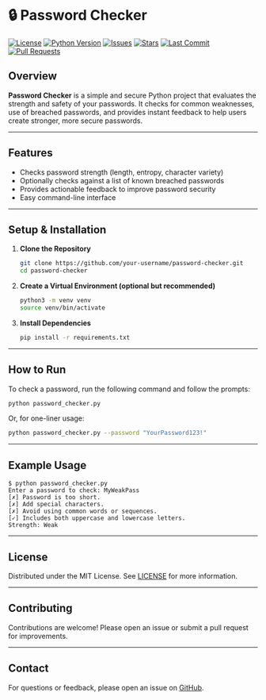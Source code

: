 # 🔒 Password Checker

[![License](https://img.shields.io/github/license/your-username/password-checker)](LICENSE)
[![Python Version](https://img.shields.io/badge/python-3.8%2B-blue.svg)](https://www.python.org/downloads/)
[![Issues](https://img.shields.io/github/issues/your-username/password-checker)](https://github.com/your-username/password-checker/issues)
[![Stars](https://img.shields.io/github/stars/your-username/password-checker?style=social)](https://github.com/your-username/password-checker/stargazers)
[![Last Commit](https://img.shields.io/github/last-commit/your-username/password-checker)](https://github.com/your-username/password-checker/commits/main)
[![Pull Requests](https://img.shields.io/github/issues-pr/your-username/password-checker)](https://github.com/your-username/password-checker/pulls)

## Overview

**Password Checker** is a simple and secure Python project that evaluates the strength and safety of your passwords. It checks for common weaknesses, use of breached passwords, and provides instant feedback to help users create stronger, more secure passwords.

---

## Features

- Checks password strength (length, entropy, character variety)
- Optionally checks against a list of known breached passwords
- Provides actionable feedback to improve password security
- Easy command-line interface

---

## Setup & Installation

1. **Clone the Repository**
   ```bash
   git clone https://github.com/your-username/password-checker.git
   cd password-checker
   ```

2. **Create a Virtual Environment (optional but recommended)**
   ```bash
   python3 -m venv venv
   source venv/bin/activate
   ```

3. **Install Dependencies**
   ```bash
   pip install -r requirements.txt
   ```

---

## How to Run

To check a password, run the following command and follow the prompts:

```bash
python password_checker.py
```

Or, for one-liner usage:

```bash
python password_checker.py --password "YourPassword123!"
```

---

## Example Usage

```
$ python password_checker.py
Enter a password to check: MyWeakPass
[✗] Password is too short.
[✗] Add special characters.
[✗] Avoid using common words or sequences.
[✓] Includes both uppercase and lowercase letters.
Strength: Weak
```

---

## License

Distributed under the MIT License. See [LICENSE](LICENSE) for more information.

---

## Contributing

Contributions are welcome! Please open an issue or submit a pull request for improvements.

---

## Contact

For questions or feedback, please open an issue on [GitHub](https://github.com/your-username/password-checker/issues).
